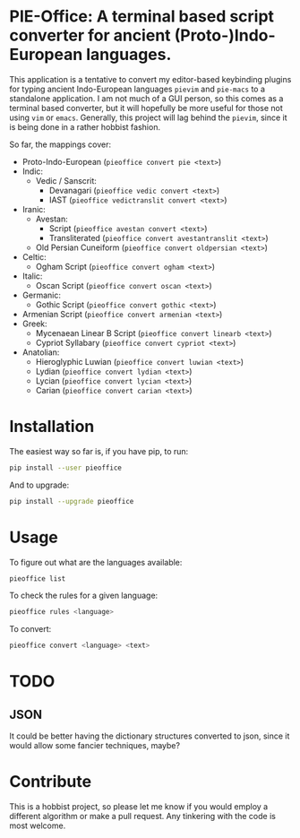# PIE-Office: A terminal based script converter for ancient (Proto-)Indo-European languages.

This application is a tentative to convert my editor-based keybinding plugins for typing ancient Indo-European languages `pievim` and `pie-macs` to a standalone application.
I am not much of a GUI person, so this comes as a terminal based converter, but it will hopefully be more useful for those not using `vim` or `emacs`.
Generally, this project will lag behind the `pievim`, since it is being done in a rather hobbist fashion.

So far, the mappings cover:
 - Proto-Indo-European (`pieoffice convert pie <text>`)
 - Indic:
    - Vedic / Sanscrit:
        - Devanagari (`pieoffice vedic convert <text>`)
        - IAST (`pieoffice vedictranslit convert <text>`)
 - Iranic:
     - Avestan:
         - Script (`pieoffice avestan convert <text>`)
         - Transliterated (`pieoffice convert avestantranslit <text>`)
     - Old Persian Cuneiform (`pieoffice convert oldpersian <text>`)
 - Celtic:
     - Ogham Script (`pieoffice convert ogham <text>`)
 - Italic:
     - Oscan Script (`pieoffice convert oscan <text>`)
 - Germanic:
     - Gothic Script (`pieoffice convert gothic <text>`)
 - Armenian Script (`pieoffice convert armenian <text>`)
 - Greek:
    <!-- - Polytonic Greek (autoload/ie/polytonicgreek.vim) -->
    - Mycenaean Linear B Script (`pieoffice convert linearb <text>`)
    - Cypriot Syllabary (`pieoffice convert cypriot <text>`)
 - Anatolian:
    - Hieroglyphic Luwian (`pieoffice convert luwian <text>`)
    - Lydian (`pieoffice convert lydian <text>`)
    - Lycian (`pieoffice convert lycian <text>`)
    - Carian (`pieoffice convert carian <text>`)

# Installation

The easiest way so far is, if you have pip, to run:

```bash
pip install --user pieoffice
```

And to upgrade:

```bash
pip install --upgrade pieoffice
```

# Usage

To figure out what are the languages available:

```bash
pieoffice list
```

To check the rules for a given language:

```bash
pieoffice rules <language>
```

To convert:

```bash
pieoffice convert <language> <text>
```

# TODO

## JSON

It could be better having the dictionary structures converted to json, since it would allow some fancier techniques, maybe?

# Contribute

This is a hobbist project, so please let me know if you would employ a different algorithm or make a pull request.
Any tinkering with the code is most welcome.

